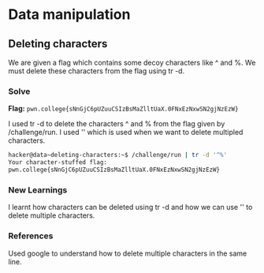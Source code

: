 # Data manipulation

## Deleting characters
We are given a flag which contains some decoy characters like ^ and %. We must delete these characters from the flag using tr -d. 

### Solve
**Flag:** `pwn.college{sNnGjC6pUZuuCSIzBsMaZlltUaX.0FNxEzNxwSN2gjNzEzW}`

I used tr -d to delete the characters ^ and % from the flag given by /challenge/run. I used '' which is used when we want to delete multipled characters. 

```bash
hacker@data~deleting-characters:~$ /challenge/run | tr -d '^%'
Your character-stuffed flag:
pwn.college{sNnGjC6pUZuuCSIzBsMaZlltUaX.0FNxEzNxwSN2gjNzEzW}
```

### New Learnings
I learnt how characters can be deleted using tr -d and how we can use '' to delete multiple characters. 

### References 
Used google to understand how to delete multiple characters in the same line. 
